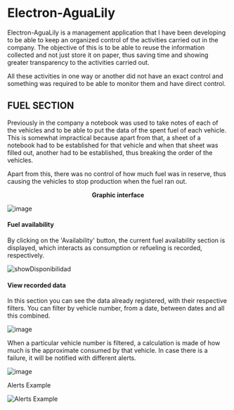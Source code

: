 # Electron-AguaLily

Electron-AguaLily is a management application that I have been developing to be able to keep an organized control of the activities carried out in the company. The objective of this is to be able to reuse the information collected and not just store it on paper, thus saving time and showing greater transparency to the activities carried out.

All these activities in one way or another did not have an exact control and something was required to be able to monitor them and have direct control.

## FUEL SECTION

Previously in the company a notebook was used to take notes of each of the vehicles and to be able to put the data of the spent fuel of each vehicle. This is somewhat impractical because apart from that, a sheet of a notebook had to be established for that vehicle and when that sheet was filled out, another had to be established, thus breaking the order of the vehicles.

Apart from this, there was no control of how much fuel was in reserve, thus causing the vehicles to stop production when the fuel ran out.

**<p align="center"> Graphic interface</p>**

![image](https://user-images.githubusercontent.com/79732142/189023347-484afd99-35bd-436b-b9e1-1d6cad039d2c.png)

#### Fuel availability

By clicking on the 'Availability' button, the current fuel availability section is displayed, which interacts as consumption or refueling is recorded, respectively.

![showDisponibilidad](https://user-images.githubusercontent.com/79732142/189026819-c93764cd-2979-434f-a0b9-d9af7b090a67.gif)

#### View recorded data
In this section you can see the data already registered, with their respective filters. You can filter by vehicle number, from a date, between dates and all this combined.

![image](https://user-images.githubusercontent.com/79732142/189027508-856c4327-9bb7-4876-987c-184d3ad2d457.png)

When a particular vehicle number is filtered, a calculation is made of how much is the approximate consumed by that vehicle. In case there is a failure, it will be notified with different alerts.

![image](https://user-images.githubusercontent.com/79732142/189027874-369a9b2f-5480-4135-9287-75ea736878ac.png)

Alerts Example

![Alerts Example](https://user-images.githubusercontent.com/79732142/189028600-26d41e7c-3b6d-41dc-a1d5-100a72225f57.png)
